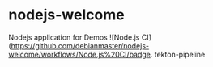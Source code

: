 # nodejs-welcome
Nodejs application for Demos 
![Node.js CI](https://github.com/debianmaster/nodejs-welcome/workflows/Node.js%20CI/badge.
tekton-pipeline
